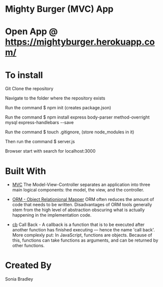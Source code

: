 # Mighty Burger (MVC) App
<!-- ![alt text](../images/burger.png "Model View Controller") not sure on route -->
# Open App @ https://mightyburger.herokuapp.com/
# To install
Git Clone the repository

Navigate to the folder where the repository exists

Run the command $ npm init (creates package.json)

Run the command $ npm install express body-parser method-overright mysql express-handlebars --save

Run the command $ touch .gitignore, (store node_modules in it)

Then run the command $ server.js

Browser start with search for localhost:3000 

# Built With

* [MVC](https://www.tutorialspoint.com/mvc_framework/mvc_framework_introduction.htm) The Model-View-Controller separates an application into three main logical components: the model, the view, and the controller. 

* [ORM - Object Relationional Mapper](https://en.wikipedia.org/wiki/Object-relational_mapping) ORM often reduces the amount of code that needs to be written.  Disadvantages of ORM tools generally stem from the high level of abstraction obscuring what is actually happening in the implementation code. 

* [cb](https://www.google.com/search?q=callback+in+javascript&oq=call+back+in+ja&aqs=chrome.1.69i57j0l5.9481j1j7&sourceid=chrome&ie=UTF-8) Call Back - A callback is a function that is to be executed after another function has finished executing — hence the name 'call back'. More complexly put: In JavaScript, functions are objects. Because of this, functions can take functions as arguments, and can be returned by other functions.

# Created By
Sonia Bradley


